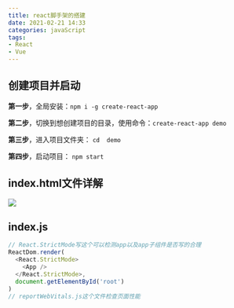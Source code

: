 ```yaml
---
title: react脚手架的搭建
date: 2021-02-21 14:33
categories: javaScript
tags:
- React
- Vue
---
```


## 创建项目并启动

**第一步**，全局安装：`npm i -g create-react-app`

**第二步**，切换到想创建项目的目录，使用命令：`create-react-app demo`

**第三步**，进入项目文件夹： `cd  demo`

**第四步**，启动项目： `npm start`

## index.html文件详解
![](https://i.loli.net/2021/02/21/sVIYnkzHyg7AwjM.png)

## index.js
```js
// React.StrictMode写这个可以检测app以及app子组件是否写的合理
ReactDom.render(
  <React.StrictMode>
    <App />
  </React.StrictMode>,
  document.getElementById('root')
)
// reportWebVitals.js这个文件检查页面性能
```